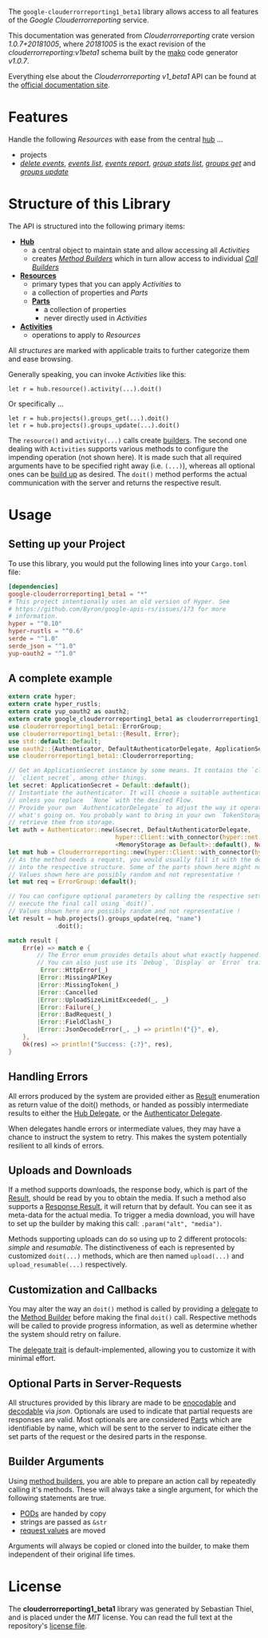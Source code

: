 <!---
DO NOT EDIT !
This file was generated automatically from 'src/mako/api/README.md.mako'
DO NOT EDIT !
-->
The `google-clouderrorreporting1_beta1` library allows access to all features of the *Google Clouderrorreporting* service.

This documentation was generated from *Clouderrorreporting* crate version *1.0.7+20181005*, where *20181005* is the exact revision of the *clouderrorreporting:v1beta1* schema built by the [mako](http://www.makotemplates.org/) code generator *v1.0.7*.

Everything else about the *Clouderrorreporting* *v1_beta1* API can be found at the
[official documentation site](https://cloud.google.com/error-reporting/).
# Features

Handle the following *Resources* with ease from the central [hub](https://docs.rs/google-clouderrorreporting1_beta1/1.0.7+20181005/google_clouderrorreporting1_beta1/struct.Clouderrorreporting.html) ... 

* projects
 * [*delete events*](https://docs.rs/google-clouderrorreporting1_beta1/1.0.7+20181005/google_clouderrorreporting1_beta1/struct.ProjectDeleteEventCall.html), [*events list*](https://docs.rs/google-clouderrorreporting1_beta1/1.0.7+20181005/google_clouderrorreporting1_beta1/struct.ProjectEventListCall.html), [*events report*](https://docs.rs/google-clouderrorreporting1_beta1/1.0.7+20181005/google_clouderrorreporting1_beta1/struct.ProjectEventReportCall.html), [*group stats list*](https://docs.rs/google-clouderrorreporting1_beta1/1.0.7+20181005/google_clouderrorreporting1_beta1/struct.ProjectGroupStatListCall.html), [*groups get*](https://docs.rs/google-clouderrorreporting1_beta1/1.0.7+20181005/google_clouderrorreporting1_beta1/struct.ProjectGroupGetCall.html) and [*groups update*](https://docs.rs/google-clouderrorreporting1_beta1/1.0.7+20181005/google_clouderrorreporting1_beta1/struct.ProjectGroupUpdateCall.html)




# Structure of this Library

The API is structured into the following primary items:

* **[Hub](https://docs.rs/google-clouderrorreporting1_beta1/1.0.7+20181005/google_clouderrorreporting1_beta1/struct.Clouderrorreporting.html)**
    * a central object to maintain state and allow accessing all *Activities*
    * creates [*Method Builders*](https://docs.rs/google-clouderrorreporting1_beta1/1.0.7+20181005/google_clouderrorreporting1_beta1/trait.MethodsBuilder.html) which in turn
      allow access to individual [*Call Builders*](https://docs.rs/google-clouderrorreporting1_beta1/1.0.7+20181005/google_clouderrorreporting1_beta1/trait.CallBuilder.html)
* **[Resources](https://docs.rs/google-clouderrorreporting1_beta1/1.0.7+20181005/google_clouderrorreporting1_beta1/trait.Resource.html)**
    * primary types that you can apply *Activities* to
    * a collection of properties and *Parts*
    * **[Parts](https://docs.rs/google-clouderrorreporting1_beta1/1.0.7+20181005/google_clouderrorreporting1_beta1/trait.Part.html)**
        * a collection of properties
        * never directly used in *Activities*
* **[Activities](https://docs.rs/google-clouderrorreporting1_beta1/1.0.7+20181005/google_clouderrorreporting1_beta1/trait.CallBuilder.html)**
    * operations to apply to *Resources*

All *structures* are marked with applicable traits to further categorize them and ease browsing.

Generally speaking, you can invoke *Activities* like this:

```Rust,ignore
let r = hub.resource().activity(...).doit()
```

Or specifically ...

```ignore
let r = hub.projects().groups_get(...).doit()
let r = hub.projects().groups_update(...).doit()
```

The `resource()` and `activity(...)` calls create [builders][builder-pattern]. The second one dealing with `Activities` 
supports various methods to configure the impending operation (not shown here). It is made such that all required arguments have to be 
specified right away (i.e. `(...)`), whereas all optional ones can be [build up][builder-pattern] as desired.
The `doit()` method performs the actual communication with the server and returns the respective result.

# Usage

## Setting up your Project

To use this library, you would put the following lines into your `Cargo.toml` file:

```toml
[dependencies]
google-clouderrorreporting1_beta1 = "*"
# This project intentionally uses an old version of Hyper. See
# https://github.com/Byron/google-apis-rs/issues/173 for more
# information.
hyper = "^0.10"
hyper-rustls = "^0.6"
serde = "^1.0"
serde_json = "^1.0"
yup-oauth2 = "^1.0"
```

## A complete example

```Rust
extern crate hyper;
extern crate hyper_rustls;
extern crate yup_oauth2 as oauth2;
extern crate google_clouderrorreporting1_beta1 as clouderrorreporting1_beta1;
use clouderrorreporting1_beta1::ErrorGroup;
use clouderrorreporting1_beta1::{Result, Error};
use std::default::Default;
use oauth2::{Authenticator, DefaultAuthenticatorDelegate, ApplicationSecret, MemoryStorage};
use clouderrorreporting1_beta1::Clouderrorreporting;

// Get an ApplicationSecret instance by some means. It contains the `client_id` and 
// `client_secret`, among other things.
let secret: ApplicationSecret = Default::default();
// Instantiate the authenticator. It will choose a suitable authentication flow for you, 
// unless you replace  `None` with the desired Flow.
// Provide your own `AuthenticatorDelegate` to adjust the way it operates and get feedback about 
// what's going on. You probably want to bring in your own `TokenStorage` to persist tokens and
// retrieve them from storage.
let auth = Authenticator::new(&secret, DefaultAuthenticatorDelegate,
                              hyper::Client::with_connector(hyper::net::HttpsConnector::new(hyper_rustls::TlsClient::new())),
                              <MemoryStorage as Default>::default(), None);
let mut hub = Clouderrorreporting::new(hyper::Client::with_connector(hyper::net::HttpsConnector::new(hyper_rustls::TlsClient::new())), auth);
// As the method needs a request, you would usually fill it with the desired information
// into the respective structure. Some of the parts shown here might not be applicable !
// Values shown here are possibly random and not representative !
let mut req = ErrorGroup::default();

// You can configure optional parameters by calling the respective setters at will, and
// execute the final call using `doit()`.
// Values shown here are possibly random and not representative !
let result = hub.projects().groups_update(req, "name")
             .doit();

match result {
    Err(e) => match e {
        // The Error enum provides details about what exactly happened.
        // You can also just use its `Debug`, `Display` or `Error` traits
         Error::HttpError(_)
        |Error::MissingAPIKey
        |Error::MissingToken(_)
        |Error::Cancelled
        |Error::UploadSizeLimitExceeded(_, _)
        |Error::Failure(_)
        |Error::BadRequest(_)
        |Error::FieldClash(_)
        |Error::JsonDecodeError(_, _) => println!("{}", e),
    },
    Ok(res) => println!("Success: {:?}", res),
}

```
## Handling Errors

All errors produced by the system are provided either as [Result](https://docs.rs/google-clouderrorreporting1_beta1/1.0.7+20181005/google_clouderrorreporting1_beta1/enum.Result.html) enumeration as return value of 
the doit() methods, or handed as possibly intermediate results to either the 
[Hub Delegate](https://docs.rs/google-clouderrorreporting1_beta1/1.0.7+20181005/google_clouderrorreporting1_beta1/trait.Delegate.html), or the [Authenticator Delegate](https://docs.rs/yup-oauth2/*/yup_oauth2/trait.AuthenticatorDelegate.html).

When delegates handle errors or intermediate values, they may have a chance to instruct the system to retry. This 
makes the system potentially resilient to all kinds of errors.

## Uploads and Downloads
If a method supports downloads, the response body, which is part of the [Result](https://docs.rs/google-clouderrorreporting1_beta1/1.0.7+20181005/google_clouderrorreporting1_beta1/enum.Result.html), should be
read by you to obtain the media.
If such a method also supports a [Response Result](https://docs.rs/google-clouderrorreporting1_beta1/1.0.7+20181005/google_clouderrorreporting1_beta1/trait.ResponseResult.html), it will return that by default.
You can see it as meta-data for the actual media. To trigger a media download, you will have to set up the builder by making
this call: `.param("alt", "media")`.

Methods supporting uploads can do so using up to 2 different protocols: 
*simple* and *resumable*. The distinctiveness of each is represented by customized 
`doit(...)` methods, which are then named `upload(...)` and `upload_resumable(...)` respectively.

## Customization and Callbacks

You may alter the way an `doit()` method is called by providing a [delegate](https://docs.rs/google-clouderrorreporting1_beta1/1.0.7+20181005/google_clouderrorreporting1_beta1/trait.Delegate.html) to the 
[Method Builder](https://docs.rs/google-clouderrorreporting1_beta1/1.0.7+20181005/google_clouderrorreporting1_beta1/trait.CallBuilder.html) before making the final `doit()` call. 
Respective methods will be called to provide progress information, as well as determine whether the system should 
retry on failure.

The [delegate trait](https://docs.rs/google-clouderrorreporting1_beta1/1.0.7+20181005/google_clouderrorreporting1_beta1/trait.Delegate.html) is default-implemented, allowing you to customize it with minimal effort.

## Optional Parts in Server-Requests

All structures provided by this library are made to be [enocodable](https://docs.rs/google-clouderrorreporting1_beta1/1.0.7+20181005/google_clouderrorreporting1_beta1/trait.RequestValue.html) and 
[decodable](https://docs.rs/google-clouderrorreporting1_beta1/1.0.7+20181005/google_clouderrorreporting1_beta1/trait.ResponseResult.html) via *json*. Optionals are used to indicate that partial requests are responses 
are valid.
Most optionals are are considered [Parts](https://docs.rs/google-clouderrorreporting1_beta1/1.0.7+20181005/google_clouderrorreporting1_beta1/trait.Part.html) which are identifiable by name, which will be sent to 
the server to indicate either the set parts of the request or the desired parts in the response.

## Builder Arguments

Using [method builders](https://docs.rs/google-clouderrorreporting1_beta1/1.0.7+20181005/google_clouderrorreporting1_beta1/trait.CallBuilder.html), you are able to prepare an action call by repeatedly calling it's methods.
These will always take a single argument, for which the following statements are true.

* [PODs][wiki-pod] are handed by copy
* strings are passed as `&str`
* [request values](https://docs.rs/google-clouderrorreporting1_beta1/1.0.7+20181005/google_clouderrorreporting1_beta1/trait.RequestValue.html) are moved

Arguments will always be copied or cloned into the builder, to make them independent of their original life times.

[wiki-pod]: http://en.wikipedia.org/wiki/Plain_old_data_structure
[builder-pattern]: http://en.wikipedia.org/wiki/Builder_pattern
[google-go-api]: https://github.com/google/google-api-go-client

# License
The **clouderrorreporting1_beta1** library was generated by Sebastian Thiel, and is placed 
under the *MIT* license.
You can read the full text at the repository's [license file][repo-license].

[repo-license]: https://github.com/Byron/google-apis-rsblob/master/LICENSE.md
